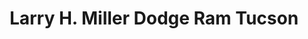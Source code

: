 ---
title: "Larry H. Miller Dodge Ram Tucson"
url: /tucson/larry-h-miller-dodge-ram-tucson/
shop: Autohaus
---